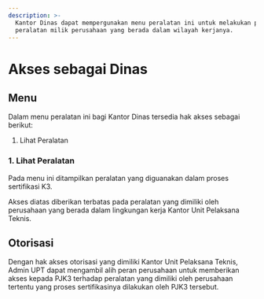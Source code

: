 ```yaml
---
description: >-
  Kantor Dinas dapat mempergunakan menu peralatan ini untuk melakukan pemantauan
  peralatan milik perusahaan yang berada dalam wilayah kerjanya.
---
```


# Akses sebagai Dinas

## Menu

Dalam menu peralatan ini bagi Kantor Dinas tersedia hak akses sebagai berikut:

1. Lihat Peralatan

### 1. Lihat Peralatan

Pada menu ini ditampilkan peralatan yang diguanakan dalam proses sertifikasi K3.

Akses diatas diberikan terbatas pada peralatan yang dimiliki oleh perusahaan yang berada dalam lingkungan kerja Kantor Unit Pelaksana Teknis.

## Otorisasi

Dengan hak akses otorisasi yang dimiliki Kantor Unit Pelaksana Teknis, Admin UPT dapat mengambil alih peran perusahaan untuk memberikan akses kepada PJK3 terhadap peralatan yang dimiliki oleh perusahaan tertentu yang proses sertifikasinya dilakukan oleh PJK3 tersebut.&#x20;
